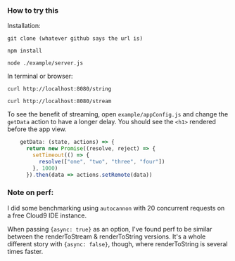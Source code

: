 ### How to try this

Installation:

```
git clone (whatever github says the url is)

npm install

node ./example/server.js
```

In terminal or browser:

```
curl http://localhost:8080/string

curl http://localhost:8080/stream

```

To see the benefit of streaming, open `example/appConfig.js` and change the `getData` action to have a longer delay.  You should see the `<h1>` rendered before the app view.

```js
    getData: (state, actions) => {
      return new Promise((resolve, reject) => {
        setTimeout(() => {
          resolve(["one", "two", "three", "four"])
        }, 1000)
      }).then(data => actions.setRemote(data))
```

### Note on perf:
I did some benchmarking using `autocannon` with 20 concurrent requests on a free Cloud9 IDE instance.

When passing `{async: true}` as an option, I've found perf to be similar between the renderToStream & renderToString versions.  It's a whole different story with `{async: false}`, though, where renderToString is several times faster.